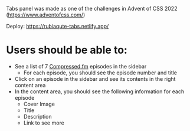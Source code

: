 Tabs panel was made as one of the challenges in Advent of CSS 2022 (https://www.adventofcss.com/)

Deploy: https://rubiaqute-tabs.netlify.app/

# Users should be able to:

- See a list of 7 [Compressed.fm](http://Compressed.fm) episodes in the sidebar
  - For each episode, you should see the episode number and title
- Click on an episode in the sidebar and see its contents in the right content area
- In the content area, you should see the following information for each episode
  - Cover Image
  - Title
  - Description
  - Link to see more


